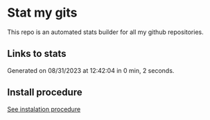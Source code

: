 # Stat my gits

This repo is an automated stats builder for all my github repositories.

## Links to stats


Generated on 08/31/2023 at 12:42:04 in 0 min, 2 seconds.

## Install procedure

[See instalation procedure](./src/install.md)
